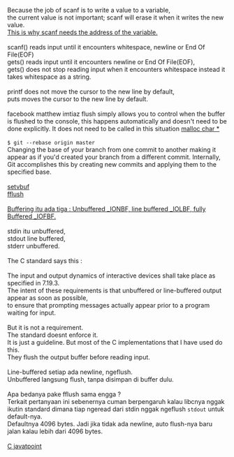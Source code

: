 Because the job of scanf is to write a value to a variable,  
the current value is not important; scanf will erase it when it writes the new value.    
[This is why scanf needs the address of the variable.](https://eecs.wsu.edu/~cs150/reading/scanf.htm#:~:text=Because%20the%20job%20of%20scanf,the%20address%20of%20the%20variable.)  
<br>
scanf() reads input until it encounters whitespace, newline or End Of File(EOF)  
gets()  reads input until it encounters newline or End Of File(EOF),  
gets() does not stop reading input when it encounters whitespace instead it takes whitespace as a string.  
<br>
printf does not move the cursor to the new line by default,  
puts moves the cursor to the new line by default.  
<br>
facebook matthew imtiaz flush simply allows you to control when the buffer is flushed to the console, this happens automatically and doesn't need to be done explicitly. It does not need to be called in this situation
[malloc char *](https://csnotes.medium.com/malloc-in-c-for-int-and-char-c3677b857b65])  
<br>
```$ git --rebase origin master```  
Changing the base of your branch from one commit to another making it appear as if you'd created your branch from a different commit. Internally, Git accomplishes this by creating new commits and applying them to the specified base.  
<br>
[setvbuf](https://en.cppreference.com/w/c/io/setvbuf)  
[fflush](https://www.tutorialspoint.com/c_standard_library/c_function_fflush.htm)  
<br>
[Buffering itu ada tiga : Unbuffered _IONBF, line buffered _IOLBF, fully Buffered _IOFBF.](https://c-for-dummies.com/blog/?p=3701)    
<br>
stdin itu unbuffered,  
stdout line buffered,  
stderr unbuffered.  
<br>
The C standard says this :  
<br>
The input and output dynamics of interactive devices shall take place as specified in 7.19.3.  
The intent of these requirements is that unbuffered or line-buffered output appear as soon as possible,  
to ensure that prompting messages actually appear prior to a program waiting for input.  
<br>
But it is not a requirement.  
The standard doesnt enforce it.  
It is just a guideline. But most of the C implementations that I have used do this.  
They flush the output buffer before reading input.  
<br>
Line-buffered setiap ada newline, ngeflush.  
Unbuffered langsung flush, tanpa disimpan di buffer dulu.  
<br>
Apa bedanya pake fflush sama engga ?  
Terkait pertanyaan ini sebenernya cuman berpengaruh kalau libcnya nggak ikutin standard dimana tiap ngeread dari stdin nggak ngeflush `stdout` untuk default-nya.  
Defaultnya 4096 bytes. Jadi jika tidak ada newline, auto flush-nya baru jalan kalau lebih dari 4096 bytes.  
<br>
[C javatpoint](https://www.javatpoint.com/c-programming-language-tutorial)
